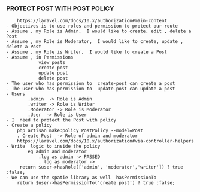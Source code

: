 ### PROTECT POST WITH POST POLICY
        https://laravel.com/docs/10.x/authorization#main-content
    - Objectives is to use roles and permission to protect our route
    - Assume , my Role is Admin,  I would like to create, edit , delete a Post
    - Assume , my Role is Moderator,  I would like to create, update , delete a Post
    - Assume , my Role is Writer,  I would like to create a Post
    - Assume , in Permissions
                view posts
                create post
                update post
                delete post
    - The user who has permission to  create-post can create a post
    - The user who has permission to  update-post can update a post
    - Users
            .admin  -> Role is Admin
            .writer -> Role is Writer
            .Moderator -> Role is Moderator
            .User  -> Role is User
    - I  need to protect the Post with policy
    - Create a policy
        php artisan make:policy PostPolicy --model=Post
        . Create Post  -> Role of admin and moderator
        https://laravel.com/docs/10.x/authorization#via-controller-helpers
    - Write  logic to inside the policy
            eg admin and moderator 
                .log as admin -> PASSED
                . log as moderator ->
         return $user->hasRole(['admin', 'moderator','writer']) ? true :false;
    - We can use the spatie library as well  hasPermissionTo
        return $user->hasPermissionTo('create post') ? true :false;
